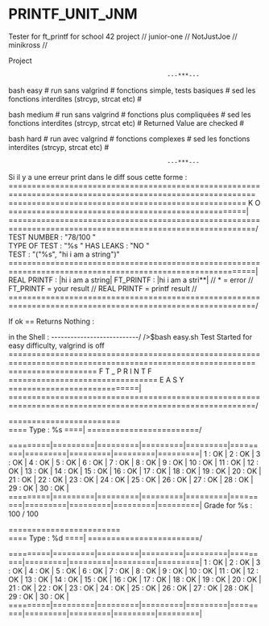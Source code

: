# PRINTF_UNIT_JNM
Tester for ft_printf for school 42 project // junior-one // NotJustJoe // minikross //


Project

												---***---

bash easy # run sans valgrind # fonctions simple, tests basiques # sed les fonctions interdites (strcyp, strcat etc) #

bash medium # run sans valgrind # fonctions plus compliquées # sed les fonctions interdites (strcyp, strcat etc) # Returned Value are checked #

bash hard # run avec valgrind # fonctions complexes # sed les fonctions interdites (strcyp, strcat etc) #

												---***---

Si il y a une erreur print dans le diff sous cette forme :
===========================================================================================================\
=================================================== K O ===================================================|
===========================================================================================================/
TEST NUMBER 	: 	"78/100	"	
TYPE OF TEST	:	"%s		"
HAS	LEAKS		:	"NO		"						
TEST			:	"("%s", "hi i am a string")"
===========================================================================================================|
REAL PRINTF		 	:	|hi i am a string|
FT_PRINTF			:	|hi i am a stri**|
// * = error // FT_PRINTF = your result // REAL PRINTF = printf result //
===========================================================================================================/

If ok == Returns Nothing :

in the Shell :
---------------------------/
/>$bash easy.sh
Test Started for easy difficulty, valgrind is off
===========================================================================================================\
=================== F T _ P R I N T F ================================ E A S Y ============================|
===========================================================================================================/

========================\
====	Type : %s	====|
========================/

=========|=========|=========|=========|=========|=========|=========|=========|=========|=========|
 1  : OK | 2 : OK  | 3 : OK  | 4 : OK  | 5 : OK  | 6 : OK  | 7 : OK  | 8 : OK  | 9 : OK  | 10 : OK |
 11 : OK | 12 : OK | 13 : OK | 14 : OK | 15 : OK | 16 : OK | 17 : OK | 18 : OK | 19 : OK | 20 : OK |
 21 : OK | 22 : OK | 23 : OK | 24 : OK | 25 : OK | 26 : OK | 27 : OK | 28 : OK | 29 : OK | 30 : OK |
=========|=========|=========|=========|=========|=========|=========|=========|=========|=========|
Grade for %s : 100 / 100

========================\
====	Type : %d	====|
========================/

=========|=========|=========|=========|=========|=========|=========|=========|=========|=========|
 1 : OK  | 2 : OK  | 3 : OK  | 4 : OK  | 5 : OK  | 6 : OK  | 7 : OK  | 8 : OK  | 9 : OK  | 10 : OK |
 11 : OK | 12 : OK | 13 : OK | 14 : OK | 15 : OK | 16 : OK | 17 : OK | 18 : OK | 19 : OK | 20 : OK |
 21 : OK | 22 : OK | 23 : OK | 24 : OK | 25 : OK | 26 : OK | 27 : OK | 28 : OK | 29 : OK | 30 : OK |
=========|=========|=========|=========|=========|=========|=========|=========|=========|=========|
